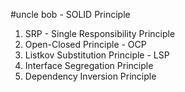 #uncle bob - SOLID Principle

1. SRP - Single Responsibility Principle
2. Open-Closed Principle - OCP
3. Listkov Substitution Principle - LSP
4. Interface Segregation Principle
5. Dependency Inversion Principle





